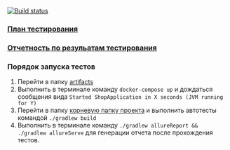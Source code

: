 [![Build status](https://ci.appveyor.com/api/projects/status/jxda1fujx0w16vkk?svg=true)](https://ci.appveyor.com/project/k-emiko/aqa-diploma)

### [План тестирования](https://github.com/k-emiko/aqa-diploma/blob/master/reporting/Plan.md)


### [Отчетность по резульатам тестирования](https://github.com/k-emiko/aqa-diploma/blob/master/reporting/Report.md)


### Порядок запуска тестов

1. Перейти в папку [artifacts](https://github.com/k-emiko/aqa-diploma/tree/master/artifacts)
1. Выполнить в терминале команду `docker-compose up` и дождаться сообщения вида `Started ShopApplication in X seconds (JVM running for Y)`
1. Перейти в папку [корневую папку проекта](https://github.com/k-emiko/aqa-diploma/tree/master/) и выполнить автотесты командой `./gradlew build`
1. Выполнить в терминале команду `./gradlew allureReport && ./gradlew allureServe` для генерации отчета после прохождения тестов.